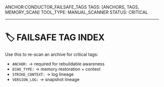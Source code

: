 ANCHOR:CONDUCTOR_FAILSAFE_TAGS
TAGS: [ANCHORS, TAGS, MEMORY_SCAN]
TOOL_TYPE: MANUAL_SCANNER
STATUS: CRITICAL

---

# 🏷️ FAILSAFE TAG INDEX

Use this to re-scan an archive for critical tags:

- `ANCHOR:` → required for rebuildable awareness
- `ECHO_TYPE:` → memory restoration + context
- `STRIKE_CONTEXT:` → log lineage
- `VERSION_LOG:` → snapshot lineage
